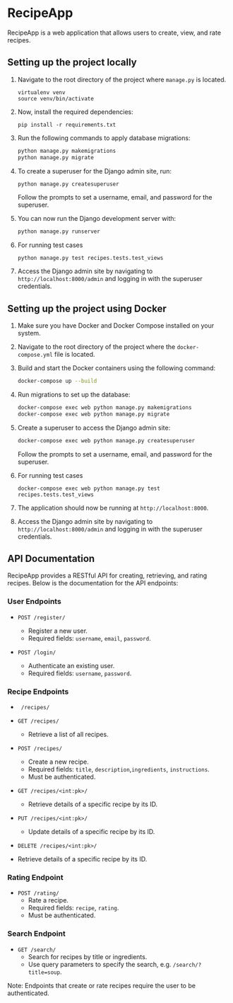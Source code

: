# RecipeApp

RecipeApp is a web application that allows users to create, view, and rate recipes.

## Setting up the project locally

1. Navigate to the root directory of the project where `manage.py` is located.

   ```
   virtualenv venv
   source venv/bin/activate
   ```
2. Now, install the required dependencies:

   ```
   pip install -r requirements.txt
   ```
3. Run the following commands to apply database migrations:

   ```sh
   python manage.py makemigrations
   python manage.py migrate
   ```
4. To create a superuser for the Django admin site, run:

   ```sh
   python manage.py createsuperuser
   ```

   Follow the prompts to set a username, email, and password for the superuser.
5. You can now run the Django development server with:

   ```sh
   python manage.py runserver
   ```
6. For running test cases

   ```
   python manage.py test recipes.tests.test_views

   ```
7. Access the Django admin site by navigating to `http://localhost:8000/admin` and logging in with the superuser credentials.

## Setting up the project using Docker

1. Make sure you have Docker and Docker Compose installed on your system.
2. Navigate to the root directory of the project where the `docker-compose.yml` file is located.
3. Build and start the Docker containers using the following command:

   ```sh
   docker-compose up --build 
   ```
4. Run migrations to set up the database:

   ```sh
   docker-compose exec web python manage.py makemigrations
   docker-compose exec web python manage.py migrate
   ```
5. Create a superuser to access the Django admin site:

   ```sh
   docker-compose exec web python manage.py createsuperuser
   ```

   Follow the prompts to set a username, email, and password for the superuser.
6. For running test cases

   ```
   docker-compose exec web python manage.py test recipes.tests.test_views

   ```
7. The application should now be running at `http://localhost:8000`.
8. Access the Django admin site by navigating to `http://localhost:8000/admin` and logging in with the superuser credentials.

## API Documentation

RecipeApp provides a RESTful API for creating, retrieving, and rating recipes. Below is the documentation for the API endpoints:

### User Endpoints

- `POST /register/`

  - Register a new user.
  - Required fields: `username`, `email`, `password`.
- `POST /login/`

  - Authenticate an existing user.
  - Required fields: `username`, `password`.

### Recipe Endpoints

* ` /recipes/`

- `GET /recipes/`

  - Retrieve a list of all recipes.
- `POST /recipes/`

  - Create a new recipe.
  - Required fields: `title`, `description`,`ingredients`, `instructions`.
  - Must be authenticated.
- `GET /recipes/<int:pk>/`

  - Retrieve details of a specific recipe by its ID.
- `PUT /recipes/<int:pk>/`

  - Update details of a specific recipe by its ID.
- `DELETE /recipes/<int:pk>/`
- Retrieve details of a specific recipe by its ID.

### Rating Endpoint

- `POST /rating/`
  - Rate a recipe.
  - Required fields: `recipe`, `rating`.
  - Must be authenticated.

### Search Endpoint

- `GET /search/`
  - Search for recipes by title or ingredients.
  - Use query parameters to specify the search, e.g. `/search/?title=soup`.

Note: Endpoints that create or rate recipes require the user to be authenticated.
